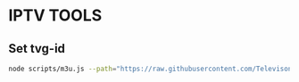 # IPTV TOOLS

## Set tvg-id

```bash
node scripts/m3u.js --path="https://raw.githubusercontent.com/Televison/TV24/main/Project-v3.m3u" --mapping=data/name_id_mapping.json
```